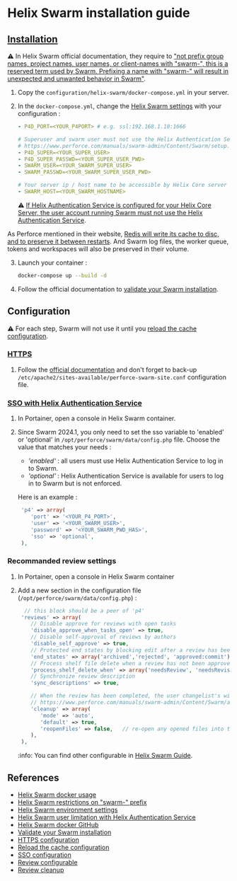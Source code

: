 # Helix Swarm installation guide

## [Installation](https://www.perforce.com/manuals/swarm-admin/Content/Swarm/docker-container.html#Run_Swarm_using_a_Docker_container)

:warning: In Helix Swarm official documentation, they require to ["not prefix group names, project names, user names, or client-names with "swarm-", this is a reserved term used by Swarm. Prefixing a name with "swarm-" will result in unexpected and unwanted behavior in Swarm"](https://www.perforce.com/manuals/swarm-admin/Content/Swarm/chapter.setup.html).

1. Copy the `configuration/helix-swarm/docker-compose.yml` in your server.

2. In the `docker-compose.yml`, change the [Helix Swarm settings](https://www.perforce.com/manuals/swarm-admin/Content/Swarm/docker-container.html#Advanced_configuration_options) with your configuration :

   ```yml
   - P4D_PORT=<YOUR_P4PORT> # e.g. ssl:192.168.1.10:1666
   
   # Superuser and swarm user must not use the Helix Authentication Service :
   # https://www.perforce.com/manuals/swarm-admin/Content/Swarm/setup.dependencies.html#Helix_Core_Server_automated_user_requirements_for_Swarm
   - P4D_SUPER=<YOUR_SUPER_USER>
   - P4D_SUPER_PASSWD=<YOUR_SUPER_USER_PWD>
   - SWARM_USER=<YOUR_SWARM_SUPER_USER>
   - SWARM_PASSWD=<YOUR_SWARM_SUPER_USER_PWD>

   # Your server ip / host name to be accessible by Helix Core server (e.g 192.168.1.101).
   - SWARM_HOST=<YOUR_SWARM_HOSTNAME>
   ```

   :warning: [If Helix Authentication Service is configured for your Helix Core Server, the user account running Swarm must not use the Helix Authentication Service](https://www.perforce.com/manuals/swarm-admin/Content/Swarm/setup.dependencies.html#Helix_Core_Server_automated_user_requirements_for_Swarm).

  As Perforce mentioned in their website, [Redis will write its cache to disc, and to preserve it between restarts](https://github.com/perforce/helix-swarm-docker/tree/main?tab=readme-ov-file#persisting-containers-production). And Swarm log files, the worker queue, tokens and workspaces will also be preserved in their volume.

3. Launch your container :

   ```bash
   docker-compose up --build -d
   ```

4. Follow the official documentation to [validate your Swarm installation](https://www.perforce.com/manuals/swarm-admin/Content/Swarm/setup.validate_install.html#Validate_your_Swarm_installation).

## Configuration

:warning: For each step, Swarm will not use it until you [reload the cache configuration](https://www.perforce.com/manuals/swarm-admin/Content/Swarm/admin.system_information.html#admin_system_information_cache_info_reload_config).

### [HTTPS](https://www.perforce.com/manuals/swarm/Content/Swarm/setup.post.html#HTTPS)

1. Follow the [official documentation](https://www.perforce.com/manuals/swarm/Content/Swarm/setup.post.html#HTTPS) and don't forget to back-up `/etc/apache2/sites-available/perforce-swarm-site.conf` configuration file.

### [SSO with Helix Authentication Service](https://www.perforce.com/manuals/swarm-admin/Content/Swarm/setup.swarm.html)

1. In Portainer, open a console in Helix Swarm container.

2. Since Swarm 2024.1, you only need to set the sso variable to 'enabled' or 'optional' in `/opt/perforce/swarm/data/config.php` file. Choose the value that matches your needs :

   - *'enabled'* : all users must use Helix Authentication Service to log in to Swarm.
   - *'optional'* : Helix Authentication Service is available for users to log in to Swarm but is not enforced.

   Here is an example :

   ```php
    'p4' => array(
       'port' => '<YOUR_P4_PORT>',
       'user' => '<YOUR_SWARM_USER>',
       'password' => '<YOUR_SWARM_PWD_HAS>',
       'sso' => 'optional',
    ),
   ```

### Recommanded review settings

1. In Portainer, open a console in Helix Swarm container

2. Add a new section in the configuration file (`/opt/perforce/swarm/data/config.php`) :

   ```php
     // this block should be a peer of 'p4'
    'reviews' => array(
       // Disable approve for reviews with open tasks
       'disable_approve_when_tasks_open' => true,
       // Disable self-approval of reviews by authors
       'disable_self_approve' => true,
       // Protected end states by blocking edit after a review has been approved
       'end_states' => array('archived','rejected', 'approved:commit'),
       // Process shelf file delete when a review has not been approved
       'process_shelf_delete_when' => array('needsReview', 'needsRevision'),
       // Synchronize review description
       'sync_descriptions' => true,

       // When the review has been completed, the user changelist's will be deleted :
       // https://www.perforce.com/manuals/swarm-admin/Content/Swarm/admin.review_cleanup.html#Review_cleanup
       'cleanup' => array(
          'mode' => 'auto',
          'default' => true,
          'reopenFiles' => false,   // re-open any opened files into the default changelist
       ),
    ),
   ```

    :info: You can find other configurable in [Helix Swarm Guide](https://www.perforce.com/manuals/swarm-admin/Content/Swarm/admin.reviews.html#Reviews).

## References

- [Helix Swarm docker usage](https://www.perforce.com/manuals/swarm-admin/Content/Swarm/docker-container.html#Run_Swarm_using_a_Docker_container)
- [Helix Swarm restrictions on "swarm-" prefix](https://www.perforce.com/manuals/swarm-admin/Content/Swarm/chapter.setup.html)
- [Helix Swarm environment settings](https://www.perforce.com/manuals/swarm-admin/Content/Swarm/docker-container.html#Advanced_configuration_options)
- [Helix Swarm user limitation with Helix Authentication Service](https://www.perforce.com/manuals/swarm-admin/Content/Swarm/setup.dependencies.html#Helix_Core_Server_automated_user_requirements_for_Swarm)
- [Helix Swarm docker GitHub](https://github.com/perforce/helix-swarm-docker)
- [Validate your Swarm installation](https://www.perforce.com/manuals/swarm-admin/Content/Swarm/setup.validate_install.html#Validate_your_Swarm_installation)
- [HTTPS configuration](https://www.perforce.com/manuals/swarm/Content/Swarm/setup.post.html#HTTPS)
- [Reload the cache configuration](https://www.perforce.com/manuals/swarm-admin/Content/Swarm/admin.system_information.html#admin_system_information_cache_info_reload_config)
- [SSO configuration](https://www.perforce.com/manuals/swarm-admin/Content/Swarm/setup.swarm.html)
- [Review configurable](https://www.perforce.com/manuals/swarm-admin/Content/Swarm/admin.reviews.html#Reviews)
- [Review cleanup](https://www.perforce.com/manuals/swarm-admin/Content/Swarm/admin.review_cleanup.html#Review_cleanup)
